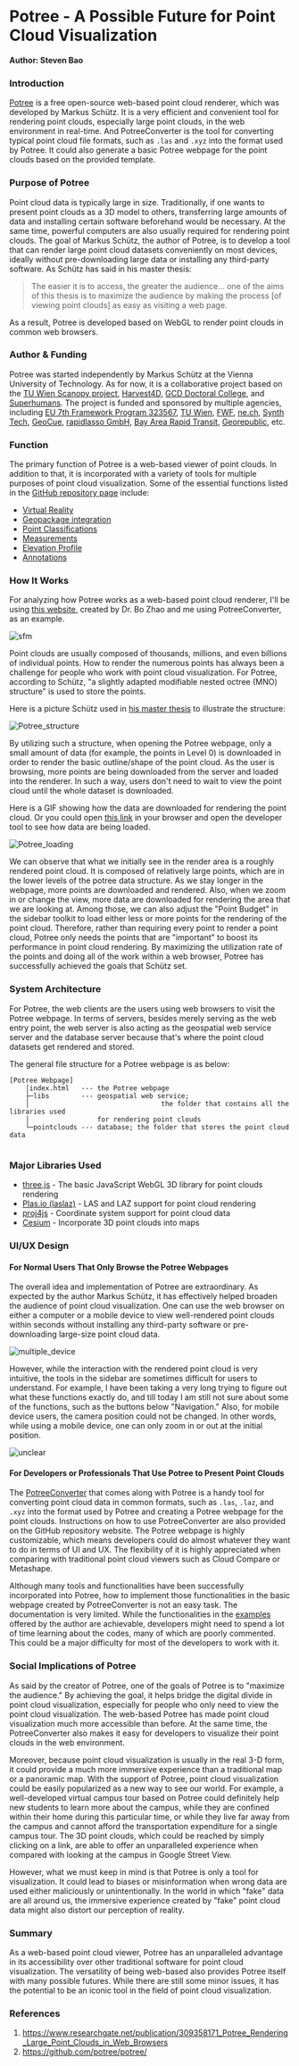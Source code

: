 # Potree - A Possible Future for Point Cloud Visualization

**Author: Steven Bao**



### Introduction

[Potree](https://github.com/potree/potree/) is a free open-source web-based point cloud renderer, which was developed by Markus Schütz. It is a very efficient and convenient tool for rendering point clouds, especially large point clouds, in the web environment in real-time. And PotreeConverter is the tool for converting typical point cloud file formats, such as `.las` and `.xyz` into the format used by Potree. It could also generate a basic Potree webpage for the point clouds based on the provided template.



### Purpose of Potree

Point cloud data is typically large in size. Traditionally, if one wants to present point clouds as a 3D model to others, transferring large amounts of data and installing certain software beforehand would be necessary. At the same time, powerful computers are also usually required for rendering point clouds. The goal of Markus Schütz, the author of Potree, is to develop a tool that can render large point cloud datasets conveniently on most devices, ideally without pre-downloading large data or installing any third-party software. As Schütz has said in his master thesis:

> The easier it is to access, the greater the audience... one of the aims of this thesis is to maximize the audience by making the process [of viewing point clouds] as easy as visiting a web page.

As a result, Potree is developed based on WebGL to render point clouds in common web browsers.



### Author & Funding

Potree was started independently by Markus Schütz at the Vienna University of Technology. As for now, it is a collaborative project based on the [TU Wien Scanopy project](https://www.cg.tuwien.ac.at/research/projects/Scanopy/), [Harvest4D](https://harvest4d.org/), [GCD Doctoral College](https://gcd.tuwien.ac.at/), and [Superhumans](https://www.cg.tuwien.ac.at/research/projects/Superhumans/). The project is funded and sponsored by multiple agencies, including [EU 7th Framework Program 323567](https://ec.europa.eu/transport/themes/research/fp7_en), [TU Wien](https://www.tuwien.at/en/), [FWF](https://www.fwf.ac.at/), [ne.ch](http://www.ne.ch/autorites/DDTE/SGRF/SITN/Pages/accueil.aspx), [Synth Tech](http://www.synth3d.co/), [GeoCue](https://geocue.com), [rapidlasso GmbH](https://rapidlasso.com/), [Bay Area Rapid Transit](https://www.bart.gov/), [Georepublic](http://georepublic.info/), etc.



### Function

The primary function of Potree is a web-based viewer of point clouds. In addition to that, it is incorporated with a variety of tools for multiple purposes of point cloud visualization. Some of the essential functions listed in the [GitHub repository page](https://github.com/potree/potree/#examples) include:

- [Virtual Reality](http://potree.org/potree/examples/vr.html)
- [Geopackage integration](http://potree.org/potree/examples/geopackage.html)
- [Point Classifications](http://potree.org/potree/examples/classifications.html)
- [Measurements](http://potree.org/potree/examples/measurements.html)
- [Elevation Profile](http://potree.org/potree/examples/elevation_profile.html)
- [Annotations](http://potree.org/potree/examples/annotations.html)



### How It Works

For analyzing how Potree works as a web-based point cloud renderer, I'll be using [this website](https://jakobzhao.github.io/sfm/index.html), created by Dr. Bo Zhao and me using PotreeConverter, as an example.

![sfm](img/sfm.png)



Point clouds are usually composed of thousands, millions, and even billions of individual points. How to render the numerous points has always been a challenge for people who work with point cloud visualization. For Potree, according to Schütz, "a slightly adapted modifiable nested octree (MNO) structure" is used to store the points.

Here is a picture Schütz used in [his master thesis](https://www.researchgate.net/publication/309358171_Potree_Rendering_Large_Point_Clouds_in_Web_Browsers) to illustrate the structure:

![Potree_structure](img/Potree_structure.png)

By utilizing such a structure, when opening the Potree webpage, only a small amount of data (for example, the points in Level 0) is downloaded in order to render the basic outline/shape of the point cloud. As the user is browsing, more points are being downloaded from the server and loaded into the renderer. In such a way, users don't need to wait to view the point cloud until the whole dataset is downloaded. 

Here is a GIF showing how the data are downloaded for rendering the point cloud. Or you could open [this link](https://jakobzhao.github.io/sfm/index.html) in your browser and open the developer tool to see how data are being loaded.

![Potree_loading](img/Potree_loading.gif)

We can observe that what we initially see in the render area is a roughly rendered point cloud. It is composed of relatively large points, which are in the lower levels of the potree data structure. As we stay longer in the webpage, more points are downloaded and rendered. Also, when we zoom in or change the view, more data are downloaded for rendering the area that we are looking at. Among those, we can also adjust the "Point Budget" in the sidebar toolkit to load either less or more points for the rendering of the point cloud. Therefore, rather than requiring every point to render a point cloud, Potree only needs the points that are "important" to boost its performance in point cloud rendering. By maximizing the utilization rate of the points and doing all of the work within a web browser, Potree has successfully achieved the goals that Schütz set.



### System Architecture

For Potree, the web clients are the users using web browsers to visit the Potree webpage. In terms of servers, besides merely serving as the web entry point, the web server is also acting as the geospatial web service server and the database server because that's where the point cloud datasets get rendered and stored.

The general file structure for a Potree webpage is as below:

```
[Potree Webpage]
    │index.html   --- the Potree webpage
    ├─libs        --- geospatial web service;
    │								  the folder that contains all the libraries used 
    │                 for rendering point clouds
    └─pointclouds --- database; the folder that stores the point cloud data
                   
```

### Major Libraries Used

- [three.js](https://github.com/mrdoob/three.js/) - The basic JavaScript WebGL 3D library for point clouds rendering
- [Plas.io (laslaz)](https://github.com/verma/plasio) - LAS and LAZ support for point cloud rendering
- [proj4js](https://github.com/proj4js/proj4js) - Coordinate system support for point cloud data
- [Cesium](https://github.com/CesiumGS/cesium) - Incorporate 3D point clouds into maps



### UI/UX Design

#### For Normal Users That Only Browse the Potree Webpages

The overall idea and implementation of Potree are extraordinary. As expected by the author Markus Schütz, it has effectively helped broaden the audience of point cloud visualization. One can use the web browser on either a computer or a mobile device to view well-rendered point clouds within seconds without installing any third-party software or pre-downloading large-size point cloud data.

![multiple_device](img/multiple_device.jpeg)

However, while the interaction with the rendered point cloud is very intuitive, the tools in the sidebar are sometimes difficult for users to understand. For example, I have been taking a very long trying to figure out what these functions exactly do, and till today I am still not sure about some of the functions, such as the buttons below "Navigation." Also, for mobile device users, the camera position could not be changed. In other words, while using a mobile device, one can only zoom in or out at the initial position.

![unclear](img/unclear.png)

####  For Developers or Professionals That Use Potree to Present Point Clouds

The [PotreeConverter](https://github.com/potree/PotreeConverter/releases) that comes along with Potree is a handy tool for converting point cloud data in common formats, such as `.las`, `.laz`, and `.xyz` into the format used by Potree and creating a Potree webpage for the point clouds. Instructions on how to use PotreeConverter are also provided on the GitHub repository website. The Potree webpage is highly customizable, which means developers could do almost whatever they want to do in terms of UI and UX. The flexibility of it is highly appreciated when comparing with traditional point cloud viewers such as Cloud Compare or Metashape.

Although many tools and functionalities have been successfully incorporated into Potree, how to implement those functionalities in the basic webpage created by PotreeConverter is not an easy task. The documentation is very limited. While the functionalities in the [examples](https://github.com/potree/potree/#examples) offered by the author are achievable, developers might need to spend a lot of time learning about the codes, many of which are poorly commented. This could be a major difficulty for most of the developers to work with it.



### Social Implications of Potree

As said by the creator of Potree, one of the goals of Potree is to "maximize the audience." By achieving the goal, it helps bridge the digital divide in point cloud visualization, especially for people who only need to view the point cloud visualization. The web-based Potree has made point cloud visualization much more accessible than before. At the same time, the PotreeConverter also makes it easy for developers to visualize their point clouds in the web environment.

Moreover, because point cloud visualization is usually in the real 3-D form, it could provide a much more immersive experience than a traditional map or a panoramic map. With the support of Potree, point cloud visualization could be easily popularized as a new way to see our world. For example, a well-developed virtual campus tour based on Potree could definitely help new students to learn more about the campus, while they are confined within their home during this particular time, or while they live far away from the campus and cannot afford the transportation expenditure for a single campus tour. The 3D point clouds, which could be reached by simply clicking on a link, are able to offer an unparalleled experience when compared with looking at the campus in Google Street View.

However, what we must keep in mind is that Potree is only a tool for visualization. It could lead to biases or misinformation when wrong data are used either maliciously or unintentionally. In the world in which "fake" data are all around us, the immersive experience created by "fake" point cloud data might also distort our perception of reality.



### Summary

As a web-based point cloud viewer, Potree has an unparalleled advantage in its accessibility over other traditional software for point cloud visualization. The versatility of being web-based also provides Potree itself with many possible futures. While there are still some minor issues, it has the potential to be an iconic tool in the field of point cloud visualization.



### References

1. https://www.researchgate.net/publication/309358171_Potree_Rendering_Large_Point_Clouds_in_Web_Browsers
2. https://github.com/potree/potree/ 